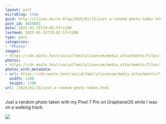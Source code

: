 ```yaml
---
layout: post
microblog: true
guid: http://slison.micro.blog/2025/01/15/just-a-random-photo-taken.html
post_id: 4834801
date: 2025-01-15T19:02:57+1100
lastmod: 2025-01-15T19:02:57+1100
type: post
categories:
- "Photos"
images:
- https://cdn.masto.host/socialfamilylisoncom/media_attachments/files/113/831/325/000/456/800/original/6181d599282a1dcf.jpg
photos:
- https://cdn.masto.host/socialfamilylisoncom/media_attachments/files/113/831/325/000/456/800/original/6181d599282a1dcf.jpg
photos_with_metadata:
- url: https://cdn.masto.host/socialfamilylisoncom/media_attachments/files/113/831/325/000/456/800/original/6181d599282a1dcf.jpg
  width: 1280
  height: 1700
url: /2025/01/15/just-a-random-photo-taken.html
---
```

<p>Just a random photo taken with my Pixel 7 Pro on GrapheneOS while I was on a walking track.</p><p><img src="https://cdn.masto.host/socialfamilylisoncom/media_attachments/files/113/831/325/000/456/800/original/6181d599282a1dcf.jpg">
